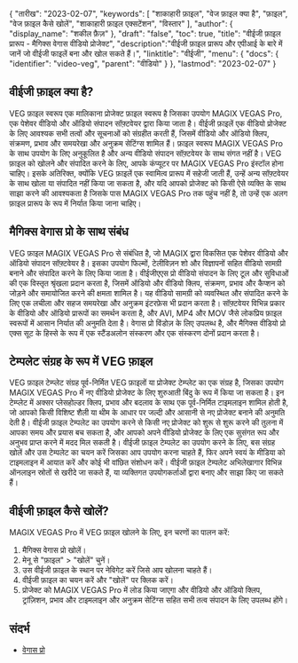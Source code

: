 {
"तारीख": "2023-02-07",
  "keywords": [
"शाकाहारी फ़ाइल",
"वेज फ़ाइल क्या है",
"फ़ाइल",
"वेज फ़ाइल कैसे खोलें",
"शाकाहारी फ़ाइल एक्सटेंशन",
"विस्तार"
],
  "author": {
"display_name": "शकील फ़ैज़"
},
"draft": "false",
"toc": true,
"title": "वीईजी फ़ाइल प्रारूप - मैगिक्स वेगास वीडियो प्रोजेक्ट",
  "description":"वीईजी फ़ाइल प्रारूप और एपीआई के बारे में जानें जो वीईजी फाइलें बना और खोल सकते हैं।",
"linktitle": "वीईजी",
  "menu": {
    "docs": {
      "identifier": "video-veg",
"parent": "वीडियो"
}
},
"lastmod": "2023-02-07"
}

## वीईजी फ़ाइल क्या है?

VEG फ़ाइल स्वरूप एक मालिकाना प्रोजेक्ट फ़ाइल स्वरूप है जिसका उपयोग MAGIX VEGAS Pro, एक पेशेवर वीडियो और ऑडियो संपादन सॉफ़्टवेयर द्वारा किया जाता है। वीईजी फ़ाइलें एक वीडियो प्रोजेक्ट के लिए आवश्यक सभी तत्वों और सूचनाओं को संग्रहीत करती हैं, जिसमें वीडियो और ऑडियो क्लिप, संक्रमण, प्रभाव और समयरेखा और अनुक्रम सेटिंग्स शामिल हैं। फ़ाइल स्वरूप MAGIX VEGAS Pro के साथ उपयोग के लिए अनुकूलित है और अन्य वीडियो संपादन सॉफ़्टवेयर के साथ संगत नहीं है। VEG फ़ाइल को खोलने और संपादित करने के लिए, आपके कंप्यूटर पर MAGIX VEGAS Pro इंस्टॉल होना चाहिए। इसके अतिरिक्त, क्योंकि VEG फ़ाइलें एक स्वामित्व प्रारूप में सहेजी जाती हैं, उन्हें अन्य सॉफ़्टवेयर के साथ खोला या संपादित नहीं किया जा सकता है, और यदि आपको प्रोजेक्ट को किसी ऐसे व्यक्ति के साथ साझा करने की आवश्यकता है जिसके पास MAGIX VEGAS Pro तक पहुंच नहीं है, तो उन्हें एक अलग फ़ाइल प्रारूप के रूप में निर्यात किया जाना चाहिए।

## मैगिक्स वेगास प्रो के साथ संबंध

VEG फ़ाइल MAGIX VEGAS Pro से संबंधित है, जो MAGIX द्वारा विकसित एक पेशेवर वीडियो और ऑडियो संपादन सॉफ़्टवेयर है। इसका उपयोग फिल्मों, टेलीविज़न शो और विज्ञापनों सहित वीडियो सामग्री बनाने और संपादित करने के लिए किया जाता है। वीईजीएएस प्रो वीडियो संपादन के लिए टूल और सुविधाओं की एक विस्तृत श्रृंखला प्रदान करता है, जिसमें ऑडियो और वीडियो क्लिप, संक्रमण, प्रभाव और कैप्शन को जोड़ने और समायोजित करने की क्षमता शामिल है। यह वीडियो सामग्री को व्यवस्थित और संपादित करने के लिए एक लचीला और सहज समयरेखा और अनुक्रम इंटरफ़ेस भी प्रदान करता है। सॉफ़्टवेयर विभिन्न प्रकार के वीडियो और ऑडियो प्रारूपों का समर्थन करता है, और AVI, MP4 और MOV जैसे लोकप्रिय फ़ाइल स्वरूपों में आसान निर्यात की अनुमति देता है। वेगास प्रो विंडोज़ के लिए उपलब्ध है, और मैगिक्स वीडियो प्रो एक्स सूट के हिस्से के रूप में एक स्टैंडअलोन संस्करण और एक संस्करण दोनों प्रदान करता है।

## टेम्पलेट संग्रह के रूप में VEG फ़ाइल

VEG फ़ाइल टेम्प्लेट संग्रह पूर्व-निर्मित VEG फ़ाइलों या प्रोजेक्ट टेम्प्लेट का एक संग्रह है, जिसका उपयोग MAGIX VEGAS Pro में नए वीडियो प्रोजेक्ट के लिए शुरुआती बिंदु के रूप में किया जा सकता है। इन टेम्प्लेट में अक्सर प्लेसहोल्डर क्लिप, प्रभाव और बदलाव के साथ एक पूर्व-निर्मित टाइमलाइन शामिल होती है, जो आपको किसी विशिष्ट शैली या थीम के आधार पर जल्दी और आसानी से नए प्रोजेक्ट बनाने की अनुमति देती है। वीईजी फ़ाइल टेम्पलेट का उपयोग करने से किसी नए प्रोजेक्ट को शुरू से शुरू करने की तुलना में आपका समय और प्रयास बच सकता है, और आपको अपने वीडियो प्रोजेक्ट के लिए एक सुसंगत रूप और अनुभव प्राप्त करने में मदद मिल सकती है। वीईजी फ़ाइल टेम्पलेट का उपयोग करने के लिए, बस संग्रह खोलें और उस टेम्पलेट का चयन करें जिसका आप उपयोग करना चाहते हैं, फिर अपने स्वयं के मीडिया को टाइमलाइन में आयात करें और कोई भी वांछित संशोधन करें। वीईजी फ़ाइल टेम्पलेट अभिलेखागार विभिन्न ऑनलाइन स्रोतों से खरीदे जा सकते हैं, या व्यक्तिगत उपयोगकर्ताओं द्वारा बनाए और साझा किए जा सकते हैं।

## वीईजी फ़ाइल कैसे खोलें?

MAGIX VEGAS Pro में VEG फ़ाइल खोलने के लिए, इन चरणों का पालन करें:

1. मैगिक्स वेगास प्रो खोलें।
2. मेनू से "फ़ाइल" > "खोलें" चुनें।
3. उस वीईजी फ़ाइल के स्थान पर नेविगेट करें जिसे आप खोलना चाहते हैं।
4. वीईजी फ़ाइल का चयन करें और "खोलें" पर क्लिक करें।
5. प्रोजेक्ट को MAGIX VEGAS Pro में लोड किया जाएगा और वीडियो और ऑडियो क्लिप, ट्रांज़िशन, प्रभाव और टाइमलाइन और अनुक्रम सेटिंग्स सहित सभी तत्व संपादन के लिए उपलब्ध होंगे।

## संदर्भ
* [वेगास प्रो](https://en.wikipedia.org/wiki/Vegas_Pro)

